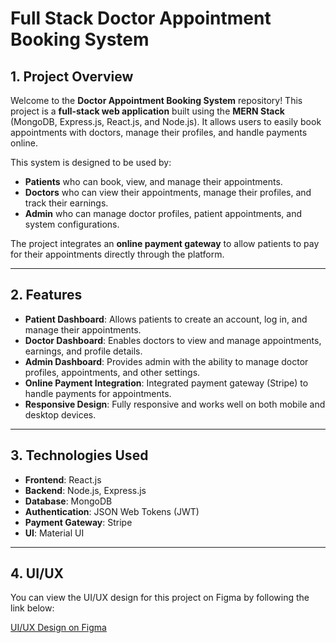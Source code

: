 # Full Stack Doctor Appointment Booking System

## 1. Project Overview

Welcome to the **Doctor Appointment Booking System** repository! This project is a **full-stack web application** built using the **MERN Stack** (MongoDB, Express.js, React.js, and Node.js). It allows users to easily book appointments with doctors, manage their profiles, and handle payments online.

This system is designed to be used by:
- **Patients** who can book, view, and manage their appointments.
- **Doctors** who can view their appointments, manage their profiles, and track their earnings.
- **Admin** who can manage doctor profiles, patient appointments, and system configurations.

The project integrates an **online payment gateway** to allow patients to pay for their appointments directly through the platform.

---

## 2. Features

- **Patient Dashboard**: Allows patients to create an account, log in, and manage their appointments.
- **Doctor Dashboard**: Enables doctors to view and manage appointments, earnings, and profile details.
- **Admin Dashboard**: Provides admin with the ability to manage doctor profiles, appointments, and other settings.
- **Online Payment Integration**: Integrated payment gateway (Stripe) to handle payments for appointments.
- **Responsive Design**: Fully responsive and works well on both mobile and desktop devices.

---

## 3. Technologies Used

- **Frontend**: React.js
- **Backend**: Node.js, Express.js
- **Database**: MongoDB
- **Authentication**: JSON Web Tokens (JWT)
- **Payment Gateway**: Stripe
- **UI**: Material UI

---
## 4. UI/UX

You can view the UI/UX design for this project on Figma by following the link below:

[UI/UX Design on Figma](https://www.figma.com/design/n1TfO1jJyBksgqOkqCwqOa/Dawini---UI-Design?node-id=0-1&t=dK0cht0XZcKCjalD-0)
